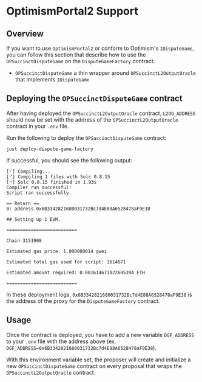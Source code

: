 # OptimismPortal2 Support

## Overview

If you want to use `OptimismPortal2` or conform to Optimism's `IDisputeGame`, you can follow this section that describe how to use the `OPSuccinctDisputeGame` on the `DisputeGameFactory` contract.

* `OPSuccinctDisputeGame` a thin wrapper around `OPSuccinctL2OutputOracle` that implements `IDisputeGame`

## Deploying the `OPSuccinctDisputeGame` contract

After having deployed the `OPSuccinctL2OutputOracle` contract, `L2OO_ADDRESS` should now be set with the address of the `OPSuccinctL2OutputOracle` contract in your `.env` file.

Run the following to deploy the `OPSuccinctDisputeGame` contract:

```shell
just deploy-dispute-game-factory
```

If successful, you should see the following output:

```
[⠊] Compiling...
[⠊] Compiling 1 files with Solc 0.8.15
[⠒] Solc 0.8.15 finished in 1.93s
Compiler run successful!
Script ran successfully.

== Return ==
0: address 0x6B3342821680031732Bc7d4E88A6528478aF9E38

## Setting up 1 EVM.

==========================

Chain 3151908

Estimated gas price: 1.000000014 gwei

Estimated total gas used for script: 1614671

Estimated amount required: 0.001614671022605394 ETH

==========================
```

In these deployment logs, `0x6B3342821680031732Bc7d4E88A6528478aF9E38` is the address of the proxy for the `DisputeGameFactory` contract.

## Usage

Once the contract is deployed, you have to add a new variable `DGF_ADDRESS` to your `.env` file with the address above (ex. `DGF_ADDRESS=0x6B3342821680031732Bc7d4E88A6528478aF9E38`).

With this environment variable set, the proposer will create and initialize a new `OPSuccinctDisputeGame` contract on every proposal that wraps the `OPSuccinctL2OutputOracle` contract.
